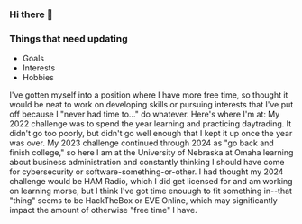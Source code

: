 ### Hi there 👋

### Things that need updating
- Goals
- Interests
- Hobbies

I've gotten myself into a position where I have more free time, so thought it would be neat to work on developing skills or pursuing interests that I've put off because I "never had time to..." do whatever. Here's where I'm at: 
My 2022 challenge was to spend the year learning and practicing daytrading. It didn't go too poorly, but didn't go well enough that I kept it up once the year was over. 
My 2023 challenge continued through 2024 as "go back and finish college," so here I am at the University of Nebraska at Omaha learning about business administration and constantly thinking I should have come for cybersecurity or software-something-or-other. 
I had thought my 2024 challenge would be HAM Radio, which I did get licensed for and am working on learning morse, but I think I've got time enouugh to fit something in--that "thing" seems to be HackTheBox or EVE Online, which may significantly impact the amount of otherwise "free time" I have. 

<!--
**jasondondi/jasondondi** is a ✨ _special_ ✨ repository because its `README.md` (this file) appears on your GitHub profile.

Here are some ideas to get you started:

- 🔭 I’m currently working on ...
- 🌱 I’m currently learning ...
- 👯 I’m looking to collaborate on ...
- 🤔 I’m looking for help with ...
- 💬 Ask me about ...
- 📫 How to reach me: ...
- 😄 Pronouns: ...
- ⚡ Fun fact: ...
-->
